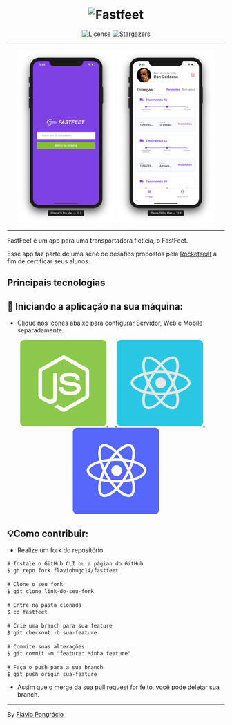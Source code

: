 <h1 align="center">
  <img alt="Fastfeet" title="Fastfeet" src=".github/logo.png" width="300px" />
</h1>

<p align="center">
  <img alt="License" src="https://img.shields.io/badge/license-MIT-%2304D361">

  <a href="https://github.com/flaviohugo14/fastfeet/stargazers">
    <img alt="Stargazers" src="https://img.shields.io/github/stars/flaviohugo14/fastfeet?style=social">
  </a>
</p>

---

<p align="center">
  <img alt="Login iPhone" src=".github/loginIOS.png" height="400px">
  <img alt="Dashboard" src=".github/dashboard.png" height="400px"/>
</p>

---
FastFeet é um app para uma transportadora fictícia, o FastFeet.

Esse app faz parte de uma série de desafios propostos pela [Rocketseat](https://rocketseat.com.br) a fim de certificar seus alunos.

## Principais tecnologias

## 🚀 Iniciando a aplicação na sua máquina:
- Clique nos ícones abaixo para configurar Servidor, Web e Mobile separadamente.

<p align="center">
  <a href="server/">
    <img src=".github/nodejs.svg" alt="backend" />
  </a>&nbsp;&nbsp;&nbsp;&nbsp;<a href="server/">
  <img src=".github/reactjs.svg" alt="web"/>
  </a>&nbsp;&nbsp;&nbsp;&nbsp;<a href="server/">
  <img src=".github/reactnative.svg" alt="mobile"/>
</a>

</p>

## 💡Como contribuir:
- Realize um fork do repositório

```
# Instale o GitHub CLI ou a págian do GitHub
$ gh repo fork flaviohugo14/fastfeet

# Clone o seu fork
$ git clone link-do-seu-fork

# Entre na pasta clonada
$ cd fastfeet

# Crie uma branch para sua feature
$ git checkout -b sua-feature

# Commite suas alterações
$ git commit -m "feature: Minha feature"

# Faça o push para a sua branch
$ git push origin sua-feature

```

- Assim que o merge da sua pull request for feito, você pode deletar sua branch.

---
By [Flávio Pangrácio](https://www.linkedin.com/in/flaviopangracio/)
